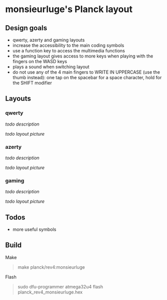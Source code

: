 # monsieurluge's Planck layout

## Design goals

- qwerty, azerty and gaming layouts
- increase the accessibility to the main coding symbols
- use a function key to access the multimedia functions
- the gaming layout gives access to more keys when playing with the fingers on the WASD keys
- plays a sound when switching layout
- do not use any of the 4 main fingers to WRITE IN UPPERCASE (use the thumb instead): one tap on the spacebar for a space character, hold for the SHIFT modifier

## Layouts

### qwerty

_todo description_

_todo layout picture_

### azerty

_todo description_

_todo layout picture_

### gaming

_todo description_

_todo layout picture_

## Todos

- more useful symbols

## Build

Make

> make planck/rev4:monsieurluge

Flash

> sudo dfu-programmer atmega32u4 flash planck_rev4_monsieurluge.hex
